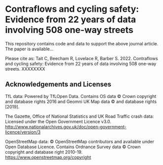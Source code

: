 # Contraflows and cycling safety: Evidence from 22 years of data involving 508 one-way streets  

This repository contains code and data to support the above journal article. The paper is available... 

Please cite as:
Tait C, Beecham R, Lovelace R, Barber S. 2022. Contraflows and cycling safety: Evidence from 22 years of data involving 508 one-way streets. XXXXXXXX



## Acknowledgements and Licenses

TfL data: Powered by TfLOpen Data.  Contains OS data © Crown copyright and database rights 2016 and Geomni UK Map data © and database rights [2019].  

The Gazette, Office of National Statistics and UK Road Traffic crash data: Licensed under the Open Government Licence v3.0. http://www.nationalarchives.gov.uk/doc/open-government-licence/version/3  

OpenStreetMap data: © OpenStreetMap contributors and available under Open Database Licence. Contains Ordnance Survey data © Crown copyright and database right 2010-19. https://www.openstreetmap.org/copyright 
